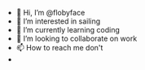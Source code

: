 - 👋 Hi, I’m @flobyface
- 👀 I’m interested in sailing
- 🌱 I’m currently learning coding
- 💞️ I’m looking to collaborate on work
- 📫 How to reach me don't
- 

<!---
flobyface/flobyface is a ✨ special ✨ repository because its `README.md` (this file) appears on your GitHub profile.
You can click the Preview link to take a look at your changes.
--->
